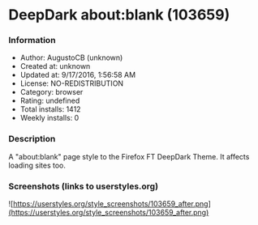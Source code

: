 # DeepDark about:blank (103659)

### Information
- Author: AugustoCB (unknown)
- Created at: unknown
- Updated at: 9/17/2016, 1:56:58 AM
- License: NO-REDISTRIBUTION
- Category: browser
- Rating: undefined
- Total installs: 1412
- Weekly installs: 0


### Description
A "about:blank" page style to the Firefox FT DeepDark Theme.
It affects loading sites too.


### Screenshots (links to userstyles.org)
![https://userstyles.org/style_screenshots/103659_after.png](https://userstyles.org/style_screenshots/103659_after.png)


